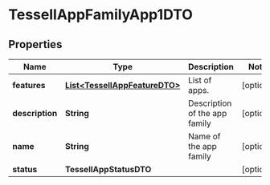 

# TessellAppFamilyApp1DTO


## Properties

Name | Type | Description | Notes
------------ | ------------- | ------------- | -------------
**features** | [**List&lt;TessellAppFeatureDTO&gt;**](TessellAppFeatureDTO.md) | List of apps. |  [optional]
**description** | **String** | Description of the app family |  [optional]
**name** | **String** | Name of the app family |  [optional]
**status** | **TessellAppStatusDTO** |  |  [optional]



